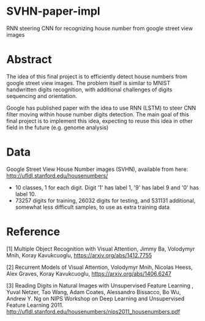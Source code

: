 # SVHN-paper-impl

RNN steering CNN for recognizing house number from google street view images

# Abstract

The idea of this final project is to efficiently detect house numbers from google street view images. The problem itself is similar to MNIST handwritten digits recognition, with additional challenges of digits sequencing and orientation.

Google has published paper with the idea to use RNN (LSTM) to steer CNN filter moving within house number digits detection. The main goal of this final project is to implement this idea, expecting to reuse this idea in other field in the future (e.g. genome analysis)

# Data

Google Street View House Number images (SVHN), available from here: http://ufldl.stanford.edu/housenumbers/

* 10 classes, 1 for each digit. Digit '1' has label 1, '9' has label 9 and '0' has label 10.
* 73257 digits for training, 26032 digits for testing, and 531131 additional, somewhat less difficult samples, to use as extra training data

# Reference

[1] Multiple Object Recognition with Visual Attention, Jimmy Ba, Volodymyr Mnih, Koray Kavukcuoglu, https://arxiv.org/abs/1412.7755

[2] Recurrent Models of Visual Attention, Volodymyr Mnih, Nicolas Heess, Alex Graves, Koray Kavukcuoglu, https://arxiv.org/abs/1406.6247

[3] Reading Digits in Natural Images with Unsupervised Feature Learning , Yuval Netzer, Tao Wang, Adam Coates, Alessandro Bissacco, Bo Wu, Andrew Y. Ng on NIPS Workshop on Deep Learning and Unsupervised Feature Learning 2011. http://ufldl.stanford.edu/housenumbers/nips2011_housenumbers.pdf
